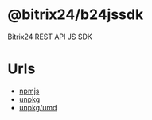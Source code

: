 # @bitrix24/b24jssdk

Bitrix24 REST API JS SDK

# Urls

- [npmjs](https://www.npmjs.com/package/@bitrix24/b24jssdk)
- [unpkg](https://unpkg.com/browse/@bitrix24/b24jssdk/)
- [unpkg/umd](https://unpkg.com/browse/@bitrix24/b24jssdk@latest/dist/umd/index.min.js)